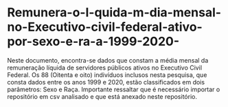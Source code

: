 # Remunera-o-l-quida-m-dia-mensal-no-Executivo-civil-federal-ativo-por-sexo-e-ra-a-1999-2020-
Neste documento, encontra-se dados que constam a média mensal da remuneração líquida de servidores públicos ativos no Executivo Civil Federal. Os 88 (Oitenta e oito) indivíduos inclusos nesta pesquisa, que consta dados entre os anos 1999 e 2020, estão classificados em dois parâmetros: Sexo e Raça. 
Importante ressaltar que  é necessário importar o repositório em csv analisado e que está anexado neste repositório.


